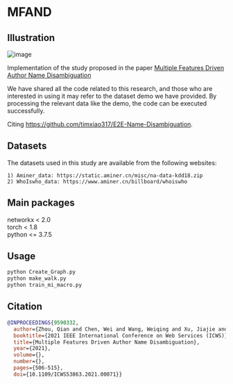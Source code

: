 # MFAND 

## Illustration
![image](https://user-images.githubusercontent.com/37830460/235340773-b79a7917-892b-4374-af75-06404dfc3b8b.png)


Implementation of the study proposed in the paper <a href="https://ieeexplore.ieee.org/document/9590332">Multiple Features Driven Author Name Disambiguation</a>
  
We have shared all the code related to this research, and those who are interested in using it may refer to the dataset demo we have provided. By processing the relevant data like the demo, the code can be executed successfully. 

Citing https://github.com/timxiao317/E2E-Name-Disambiguation.  

## Datasets
The datasets used in this study are available from the following websites:
```
1) Aminer_data: https://static.aminer.cn/misc/na-data-kdd18.zip
2) WhoIswho_data: https://www.aminer.cn/billboard/whoiswho
```

## Main packages
networkx < 2.0  
torch < 1.8  
python <= 3.7.5  

## Usage

```python
python Create_Graph.py  
python make_walk.py  
python train_mi_macro.py  
```

## Citation
```bibtex
@INPROCEEDINGS{9590332,
  author={Zhou, Qian and Chen, Wei and Wang, Weiqing and Xu, Jiajie and Zhao, Lei},
  booktitle={2021 IEEE International Conference on Web Services (ICWS)}, 
  title={Multiple Features Driven Author Name Disambiguation}, 
  year={2021},
  volume={},
  number={},
  pages={506-515},
  doi={10.1109/ICWS53863.2021.00071}}

```
